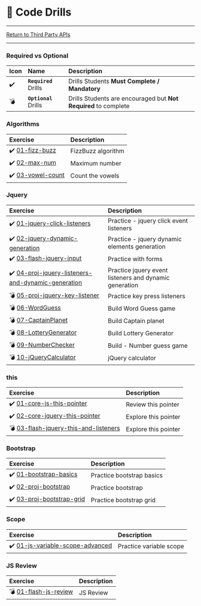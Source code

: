 # :dart: Code Drills

<hr> 

[Return to Third Party APIs](../README.md)

<hr> 

### Required vs Optional

| Icon | Name | Description |
|:--|:--|:--|
| :heavy_check_mark:  | **`Required`** Drills  | Drills Students **Must Complete / Mandatory** |
| :bomb:  | **`Optional`** Drills  | Drills Students are encouraged but **Not Required** to complete |

### Algorithms

|  Exercise |  Description |
|:--	|:--
| :heavy_check_mark: [01-fizz-buzz](00-algorithms/01-fizz-buzz/README.md) | FizzBuzz algorithm
| :heavy_check_mark: [02-max-num](00-algorithms/02-max-num/README.md) | Maximum number
| :heavy_check_mark: [03-vowel-count](00-algorithms/03-vowel-count/README.md) | Count the vowels

### Jquery

|  Exercise |  Description |
|:--	|:--
| :heavy_check_mark: [01-jquery-click-listeners](01-jquery/01-jquery-click-listeners/README.md) | Practice - jquery click event listeners
| :heavy_check_mark: [02-jquery-dynamic-generation](01-jquery/02-jquery-dynamic-generation/README.md) | Practice - jquery dynamic elements generation
| :heavy_check_mark: [03-flash-jquery-input](01-jquery/03-flash-jquery-input/README.md) | Practice with forms
| :heavy_check_mark: [04-proj-jquery-listeners-and-dynamic-generation](01-jquery/04-proj-jquery-listeners-and-dynamic-generation/README.md) | Practice jquery event listeners and dynamic generation
| :bomb: [05-proj-jquery-key-listener](01-jquery/05-proj-jquery-key-listener/README.md) | Practice key press listeners
| :bomb: [06-WordGuess](01-jquery/06-WordGuess) | Build Word Guess game
| :bomb: [07-CaptainPlanet](01-jquery/07-CaptainPlanet) | Build Captain planet
| :bomb: [08-LotteryGenerator](01-jquery/08-LotteryGenerator/README.md) | Build Lottery Generator
| :bomb: [09-NumberChecker](01-jquery/09-NumberChecker/README.md) | Build - Number guess game
| :bomb: [10-jQueryCalculator](01-jquery/10-jQueryCalculator/README.md) | jQuery calculator

### this

|  Exercise |  Description |
|:--	|:--
| :heavy_check_mark: [01-core-js-this-pointer](02-this/01-core-js-this-pointer/README.md) | Review this pointer
| :heavy_check_mark: [02-core-jquery-this-pointer](02-this/02-core-jquery-this-pointer/README.md) | Explore this pointer
| :bomb: [03-flash-jquery-this-and-listeners](02-this/03-flash-jquery-this-and-listeners/README.md) | Explore this pointer

### Bootstrap

|  Exercise |  Description |
|:--	|:--
| :heavy_check_mark: [01-bootstrap-basics](03-bootstrap/01-bootstrap-basics/README.md) | Practice bootstrap basics
| :heavy_check_mark: [02-proj-bootstrap](03-bootstrap/02-proj-bootstrap/README.md) | Practice bootstrap 
| :heavy_check_mark: [03-proj-bootstrap-grid](03-bootstrap/03-proj-bootstrap-grid/README.md) | Practice bootstrap grid

### Scope

|  Exercise |  Description |
|:--	|:--
| :heavy_check_mark: [01-js-variable-scope-advanced](04-scope/01-js-variable-scope-advanced/README.md) | Practice variable scope

### JS Review

|  Exercise |  Description |
|:--	|:--
| :bomb: [01-flash-js-review](05-js-review/01-flash-js-review/README.md) | JS Review